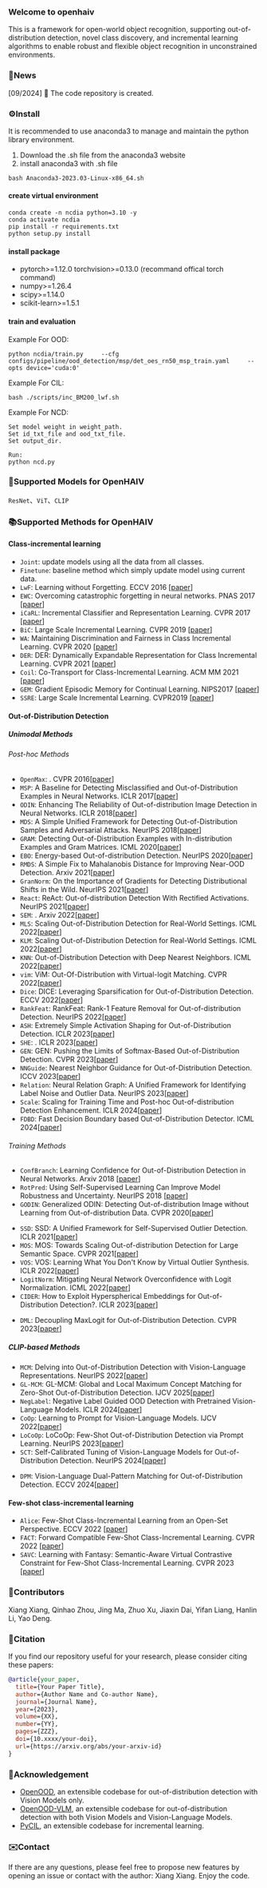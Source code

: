 ### Welcome to openhaiv

This is a framework for open-world object recognition, supporting out-of-distribution detection, novel class discovery, and incremental learning algorithms to enable robust and flexible object recognition in unconstrained environments.



### 🎉News

[09/2024] 🌟 The code repository is created.


### ⚙️Install
It is recommended to use anaconda3 to manage and maintain the python library environment.
1. Download the .sh file from the anaconda3 website
2. install anaconda3 with .sh file
```
bash Anaconda3-2023.03-Linux-x86_64.sh
```


#### create virtual environment
```
conda create -n ncdia python=3.10 -y
conda activate ncdia
pip install -r requirements.txt
python setup.py install
```

#### install package
* pytorch>=1.12.0 torchvision>=0.13.0 (recommand offical torch command)
* numpy>=1.26.4
* scipy>=1.14.0
* scikit-learn>=1.5.1

#### train and evaluation

Example For OOD:
```
python ncdia/train.py     --cfg configs/pipeline/ood_detection/msp/det_oes_rn50_msp_train.yaml     --opts device='cuda:0'
```


Example For CIL:
```
bash ./scripts/inc_BM200_lwf.sh  
```

Example For NCD:
```
Set model weight in weight_path.  
Set id_txt_file and ood_txt_file.  
Set output_dir.  

Run:  
python ncd.py
```


### 🤖Supported Models for OpenHAIV
  `ResNet`、`ViT`、`CLIP`



### 📚Supported Methods for OpenHAIV

#### Class-incremental learning

- `Joint`: update models using all the data from all classes.
- `Finetune`: baseline method which simply update model using current data.
- `LwF`: Learning without Forgetting. ECCV 2016 [[paper](https://arxiv.org/abs/1606.09282)]
-  `EWC`: Overcoming catastrophic forgetting in neural networks. PNAS 2017 [[paper](https://arxiv.org/abs/1612.00796)]
-  `iCaRL`: Incremental Classifier and Representation Learning. CVPR 2017 [[paper](https://arxiv.org/abs/1611.07725)]
-  `BiC`: Large Scale Incremental Learning. CVPR 2019 [[paper](https://arxiv.org/abs/1905.13260)]
-  `WA`: Maintaining Discrimination and Fairness in Class Incremental Learning. CVPR 2020 [[paper](https://arxiv.org/abs/1911.07053)]
-  `DER`: DER: Dynamically Expandable Representation for Class Incremental Learning. CVPR 2021 [[paper](https://arxiv.org/abs/2103.16788)]
-  `Coil`: Co-Transport for Class-Incremental Learning. ACM MM 2021 [[paper](https://arxiv.org/abs/2107.12654)]
- `GEM`: Gradient Episodic Memory for Continual Learning. NIPS2017 [[paper](https://arxiv.org/abs/1706.08840)]
- `SSRE`: Large Scale Incremental Learning. CVPR2019 [[paper](https://arxiv.org/abs/1905.13260)]



#### Out-of-Distribution Detection
##### Unimodal Methods
###### Post-hoc Methods
- `OpenMax`: . CVPR 2016[[paper]()]
- `MSP`: A Baseline for Detecting Misclassified and Out-of-Distribution Examples in Neural Networks. ICLR 2017[[paper](https://arxiv.org/abs/1610.02136)]
- `ODIN`: Enhancing The Reliability of Out-of-distribution Image Detection in Neural Networks. ICLR 2018[[paper](https://arxiv.org/abs/1706.02690)]
- `MDS`: A Simple Unified Framework for Detecting Out-of-Distribution Samples and Adversarial Attacks. NeurIPS 2018[[paper](https://arxiv.org/abs/1807.03888)]
- `GRAM`: Detecting Out-of-Distribution Examples with In-distribution Examples and Gram Matrices. ICML 2020[[paper](https://arxiv.org/abs/1912.12510)]
- `EBO`: Energy-based Out-of-distribution Detection. NeurIPS 2020[[paper](https://arxiv.org/abs/2010.03759)]
- `RMDS`: A Simple Fix to Mahalanobis Distance for Improving Near-OOD Detection. Arxiv 2021[[paper](https://arxiv.org/abs/2106.09022)]
- `GranNorm`: On the Importance of Gradients for Detecting Distributional Shifts in the Wild. NeurIPS 2021[[paper](https://arxiv.org/abs/2110.00218)]
- `React`: ReAct: Out-of-distribution Detection With Rectified Activations. NeurIPS 2021[[paper](https://arxiv.org/abs/2111.12797)]
- `SEM`: . Arxiv 2022[[paper]()]
- `MLS`: Scaling Out-of-Distribution Detection for Real-World Settings. ICML 2022[[paper](https://arxiv.org/abs/1911.11132)]
- `KLM`: Scaling Out-of-Distribution Detection for Real-World Settings. ICML 2022[[paper](https://arxiv.org/abs/1911.11132)]
- `KNN`: Out-of-Distribution Detection with Deep Nearest Neighbors. ICML 2022[[paper](https://arxiv.org/abs/2204.06507)]
- `vim`: ViM: Out-Of-Distribution with Virtual-logit Matching. CVPR 2022[[paper](https://arxiv.org/abs/2203.10807)]
- `Dice`: DICE: Leveraging Sparsification for Out-of-Distribution Detection. ECCV 2022[[paper](https://arxiv.org/abs/2111.09805)]
- `RankFeat`: RankFeat: Rank-1 Feature Removal for Out-of-distribution Detection. NeurIPS 2022[[paper](https://arxiv.org/abs/2209.08590)]
- `ASH`: Extremely Simple Activation Shaping for Out-of-Distribution Detection. ICLR 2023[[paper](https://arxiv.org/abs/2209.09858)]
- `SHE`: . ICLR 2023[[paper]()]
- `GEN`:  GEN: Pushing the Limits of Softmax-Based Out-of-Distribution Detection. CVPR 2023[[paper](https://openaccess.thecvf.com/content/CVPR2023/papers/Liu_GEN_Pushing_the_Limits_of_Softmax-Based_Out-of-Distribution_Detection_CVPR_2023_paper.pdf)]
- `NNGuide`: Nearest Neighbor Guidance for Out-of-Distribution Detection. ICCV 2023[[paper](https://arxiv.org/abs/2309.14888)]
- `Relation`: Neural Relation Graph: A Unified Framework for Identifying Label Noise and Outlier Data. NeurIPS 2023[[paper](https://arxiv.org/abs/2301.12321)]
- `Scale`: Scaling for Training Time and Post-hoc Out-of-distribution Detection Enhancement. ICLR 2024[[paper](https://arxiv.org/abs/2310.00227)]
- `FDBD`: Fast Decision Boundary based Out-of-Distribution Detector. ICML 2024[[paper](https://arxiv.org/abs/2312.11536)]
<!--- `AdaScale A`: AdaSCALE: Adaptive Scaling for OOD Detection. Arxiv 2025[[paper](https://arxiv.org/abs/2503.08023)]-->
<!--- `AdaScale L`: AdaSCALE: Adaptive Scaling for OOD Detection. Arxiv 2025[[paper](https://arxiv.org/abs/2503.08023)]-->
<!--- `IODIN`: Going Beyond Conventional OOD Detection. Arxiv 2025[[paper](https://arxiv.org/abs/2411.10794)]-->
<!--- `NCI`: Detecting Out-of-Distribution Through the Lens of Neural Collapse. CVPR 2025[[paper](https://arxiv.org/abs/2311.01479)]-->
###### Training Methods
- `ConfBranch`: Learning Confidence for Out-of-Distribution Detection in Neural Networks. Arxiv 2018 [[paper](https://arxiv.org/abs/1802.04865)]
- `RotPred`: Using Self-Supervised Learning Can Improve Model Robustness and Uncertainty. NeurIPS 2018 [[paper](https://arxiv.org/abs/1906.12340)]
- `GODIN`: Generalized ODIN: Detecting Out-of-distribution Image without Learning from Out-of-distribution Data. CVPR 2020[[paper](https://arxiv.org/abs/2002.11297)]
<!--- `CSI`: CSI: Novelty Detection via Contrastive Learning on Distributionally Shifted Instances. NeurIPS 2020[[paper](https://arxiv.org/abs/2002.11297)]-->
- `SSD`: SSD: A Unified Framework for Self-Supervised Outlier Detection. ICLR 2021[[paper](https://arxiv.org/abs/2103.12051)]
- `MOS`: MOS: Towards Scaling Out-of-distribution Detection for Large Semantic Space. CVPR 2021[[paper](https://arxiv.org/abs/2105.01879)]
- `VOS`: VOS: Learning What You Don't Know by Virtual Outlier Synthesis. ICLR 2022[[paper](https://arxiv.org/abs/2202.01197)]
- `LogitNorm`: Mitigating Neural Network Overconfidence with Logit Normalization. ICML 2022[[paper](https://arxiv.org/abs/2205.09310)]
- `CIDER`: How to Exploit Hyperspherical Embeddings for Out-of-Distribution Detection?. ICLR 2023[[paper](https://arxiv.org/abs/2203.04450)]
<!--- `NPOS`: Non-Parametric Outlier Synthesis. ICLR 2023[[paper](https://arxiv.org/abs/2303.02966)]-->
- `DML`: Decoupling MaxLogit for Out-of-Distribution Detection. CVPR 2023[[paper](https://openaccess.thecvf.com/content/CVPR2023/papers/Zhang_Decoupling_MaxLogit_for_Out-of-Distribution_Detection_CVPR_2023_paper.pdf)]
<!--- `ISH`: Scaling for Training Time and Post-hoc Out-of-distribution Detection Enhancement. ICLR 2024[[paper](https://arxiv.org/abs/2310.00227)]-->
<!--- `PALM`: Learning with Mixture of Prototypes for Out-of-Distribution Detection. ICLR 2024[[paper](https://arxiv.org/abs/2402.02653)]-->
<!--- `T2FNorm`: T2FNorm: Train-time Feature Normalization for OOD Detection
 in Image Classification. CVPRW 2024[[paper](https://openaccess.thecvf.com/content/CVPR2024W/TCV2024/papers/Regmi_T2FNorm_Train-time_Feature_Normalization_for_OOD_Detection_in_Image_Classification_CVPRW_2024_paper.pdf)]-->
<!--- `RewightOOD`: ReweightOOD: Loss Reweighting for Distance-based OOD Detection. CVPRW 2024[[paper](https://openaccess.thecvf.com/content/CVPR2024W/TCV2024/papers/Regmi_ReweightOOD_Loss_Reweighting_for_Distance-based_OOD_Detection_CVPRW_2024_paper.pdf)]-->
<!--- `ASCOOD`: Going Beyond Conventional OOD Detection. Arxiv 2025[[paper](https://arxiv.org/abs/2411.10794)]-->
<!--###### Method Uncertainty
- `MC-Dropout`: . ICML 2016[[paper]()]
- `Deep-ensemble`: . NeurIPS 2017[[paper]()]
- `Temp-scaling`: . ICML 2017[[paper]()]
- `RTS`: . AAAI 2023[[paper]()]-->

##### CLIP-based Methods
- `MCM`: Delving into Out-of-Distribution Detection with Vision-Language Representations. NeurIPS 2022[[paper](https://arxiv.org/abs/2211.13445)]
- `GL-MCM`: GL-MCM: Global and Local Maximum Concept Matching for Zero-Shot Out-of-Distribution Detection. IJCV 2025[[paper](https://arxiv.org/abs/2304.04521)]
- `NegLabel`: Negative Label Guided OOD Detection with Pretrained Vision-Language Models. ICLR 2024[[paper](https://arxiv.org/abs/2403.20078)]
- `CoOp`: Learning to Prompt for Vision-Language Models. IJCV 2022[[paper](https://arxiv.org/abs/2109.01134)]
- `LoCoOp`: LoCoOp: Few-Shot Out-of-Distribution Detection via Prompt Learning. NeurIPS 2023[[paper](https://arxiv.org/abs/2306.01293)]
- `SCT`: Self-Calibrated Tuning of Vision-Language Models for Out-of-Distribution Detection. NeurIPS 2024[[paper](https://arxiv.org/abs/2411.03359)]
<!--- `Maple`: MaPLe: Multi-modal Prompt Learning. CVPR 2023[[paper](https://arxiv.org/abs/2210.03117)]-->
- `DPM`: Vision-Language Dual-Pattern Matching for Out-of-Distribution Detection. ECCV 2024[[paper](https://www.ecva.net/papers/eccv_2024/papers_ECCV/papers/11399.pdf)]
<!--- `CALIP`: CALIP: Zero-Shot Enhancement of CLIP with Parameter-free Attention. AAAI 2023[[paper](https://arxiv.org/abs/2209.14169)]-->
<!--- `Tip-Adapter`: Tip-Adapter: Training-free CLIP-Adapter for Better Vision-Language Modeling. ECCV 2022[[paper](https://arxiv.org/abs/2111.03930)]-->
<!--- `NegPrompt`: Learning Transferable Negative Prompts for Out-of-Distribution Detection. CVPR 2024[[paper](https://arxiv.org/abs/2404.03248)]-->

#### Few-shot class-incremental learning
- `Alice`: Few-Shot Class-Incremental Learning from an Open-Set Perspective. ECCV 2022 [[paper](https://arxiv.org/abs/2208.00147)]
- `FACT`: Forward Compatible Few-Shot Class-Incremental Learning. CVPR 2022 [[paper](https://arxiv.org/abs/2203.06953)]
- `SAVC`: Learning with Fantasy: Semantic-Aware Virtual Contrastive Constraint for Few-Shot Class-Incremental Learning. CVPR 2023 [[paper](https://arxiv.org/abs/2304.00426)]

### 🤝Contributors

Xiang Xiang, Qinhao Zhou, Jing Ma, Zhuo Xu, Jiaxin Dai, Yifan Liang, Hanlin Li, Yao Deng.

### 📖Citation
If you find our repository useful for your research, please consider citing these papers:
```bibtex
@article{your_paper,
  title={Your Paper Title},
  author={Author Name and Co-author Name},
  journal={Journal Name},
  year={2023},
  volume={XX},
  number={YY},
  pages={ZZZ},
  doi={10.xxxx/your-doi},
  url={https://arxiv.org/abs/your-arxiv-id}
}
```
### 🙏Acknowledgement
- [OpenOOD](https://github.com/Jingkang50/OpenOOD), an extensible codebase for out-of-distribution detection with Vision Models only.
- [OpenOOD-VLM](https://github.com/YBZh/OpenOOD-VLM), an extensible codebase for out-of-distribution detection with both Vision Models and Vision-Language Models.
- [PyCIL](https://github.com/G-U-N/PyCIL), an extensible codebase for incremental learning.

### ✉️Contact
If there are any questions, please feel free to propose new features by opening an issue or contact with the author: Xiang Xiang. Enjoy the code.